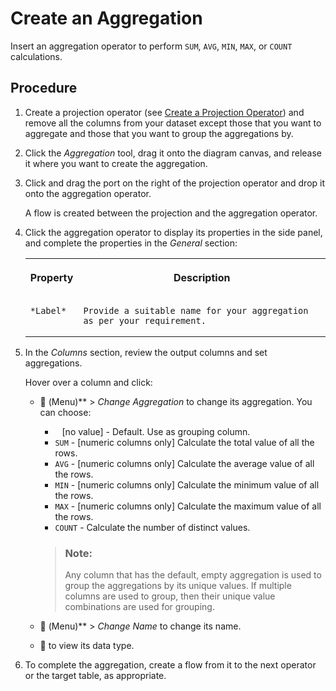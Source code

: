 <!-- loio328d28fa8e324f759ff87751efc3b89e -->

<link rel="stylesheet" type="text/css" href="../css/sap-icons.css"/>

# Create an Aggregation

Insert an aggregation operator to perform `SUM`, `AVG`, `MIN`, `MAX`, or `COUNT` calculations.



<a name="loio328d28fa8e324f759ff87751efc3b89e__steps_vkh_drt_rrb"/>

## Procedure

1.  Create a projection operator \(see [Create a Projection Operator](create-a-projection-operator-912f740.md)\) and remove all the columns from your dataset except those that you want to aggregate and those that you want to group the aggregations by.

2.  Click the *Aggregation* tool, drag it onto the diagram canvas, and release it where you want to create the aggregation.

3.  Click and drag the port on the right of the projection operator and drop it onto the aggregation operator.

    A flow is created between the projection and the aggregation operator.

4.  Click the aggregation operator to display its properties in the side panel, and complete the properties in the *General* section:


    <table>
    <tr>
    <th valign="top">

    Property


    
    </th>
    <th valign="top">

    Description


    
    </th>
    </tr>
    <tr>
    <td valign="top">
    
        *Label*


    
    </td>
    <td valign="top">
    
        Provide a suitable name for your aggregation as per your requirement.


    
    </td>
    </tr>
    </table>
    
5.  In the *Columns* section, review the output columns and set aggregations.

    Hover over a column and click:

    -   <span class="FPA-icons"></span> \(Menu\)** \> *Change Aggregation* to change its aggregation. You can choose:

        -   ` ` \[no value\] - Default. Use as grouping column.
        -   `SUM` - \[numeric columns only\] Calculate the total value of all the rows.
        -   `AVG` - \[numeric columns only\] Calculate the average value of all the rows.
        -   `MIN` - \[numeric columns only\] Calculate the minimum value of all the rows.
        -   `MAX` - \[numeric columns only\] Calculate the maximum value of all the rows.
        -   `COUNT` - Calculate the number of distinct values.

        > ### Note:  
        > Any column that has the default, empty aggregation is used to group the aggregations by its unique values. If multiple columns are used to group, then their unique value combinations are used for grouping.

    -   <span class="FPA-icons"></span> \(Menu\)** \> *Change Name* to change its name.
    -    <span class="FPA-icons"></span> to view its data type.

6.  To complete the aggregation, create a flow from it to the next operator or the target table, as appropriate.


